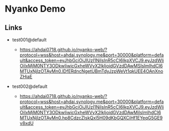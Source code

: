 # Nyanko Demo

## Links

- test001@default

    - https://ahdai0718.github.io/nyanko-web/?protocol=wss&host=ahdai.synology.me&port=30000&platform=default&access_token=eyJhbGciOiJIUzI1NiIsInR5cCI6IkpXVCJ9.eyJzdWIiOiIxMjM0NTY3ODkwIiwicGxheWVyX2lkIjoidGVzdDAwMSIsImlhdCI6MTUxNjIzOTAyMn0.lDfERdncNgetUBmTdyJzpWeVt1qkUEE4OAnXnoZHiaE

- test002@default

    - https://ahdai0718.github.io/nyanko-web/?protocol=wss&host=ahdai.synology.me&port=30000&platform=default&access_token=eyJhbGciOiJIUzI1NiIsInR5cCI6IkpXVCJ9.eyJzdWIiOiIxMjM0NTY3ODkwIiwicGxheWVyX2lkIjoidGVzdDAwMiIsImlhdCI6MTUxNjIzOTAyMn0.hp8CdzcZlskQxl5H09dKbGQXCiHf1EYeqG5GE9v8xdU